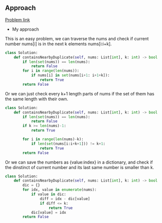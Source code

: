## Approach

[Problem link](https://leetcode.com/problems/contains-duplicate-ii/)

- My approach

This is an easy problem, we can traverse the nums and check if current number nums[i] is in the next k elements nums[i:i+k].

```python
class Solution:
    def containsNearbyDuplicate(self, nums: List[int], k: int) -> bool:
        if len(set(nums)) == len(nums):
            return False
        for i in range(len(nums)):
            if nums[i] in set(nums[i+1: i+1+k]):
                return True
        return False
```

Or we can just check every k+1 length parts of nums if the set of them has the same length with their own.

```python
class Solution:
    def containsNearbyDuplicate(self, nums: List[int], k: int) -> bool:
        if len(set(nums)) == len(nums):
            return False
        if k >= len(nums)-1:
            return True

        for i in range(len(nums)-k):
            if len(set(nums[i:i+k+1])) != k+1:
                return True
        return False
```

Or we can save the numbers as {value:index} in a dictionary, and check if the dinstinct of current number and its last same number is smaller than k.

```python
class Solution:
    def containsNearbyDuplicate(self, nums: List[int], k: int) -> bool:
        dic = {}
        for idx, value in enumerate(nums):
            if value in dic:
                diff = idx - dic[value]
                if diff <= k:
                    return True
            dic[value] = idx
        return False
```

